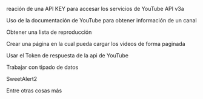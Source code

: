 reación de una API KEY para accesar los servicios de YouTube API v3a

Uso de la documentación de YouTube para obtener información de un canal

Obtener una lista de reproducción

Crear una página en la cual pueda cargar los videos de forma paginada

Usar el Token de respuesta de la api de YouTube

Trabajar con tipado de datos

SweetAlert2

Entre otras cosas más